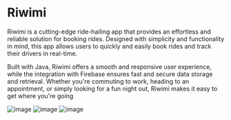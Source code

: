 # Riwimi

  Riwimi is a cutting-edge ride-hailing app that provides an effortless and reliable solution for booking rides. Designed with simplicity and functionality in mind, this   app allows users to quickly and easily book rides and track their drivers in real-time.

  Built with Java, Riwimi offers a smooth and responsive user experience, while the integration with Firebase ensures fast and secure data storage and retrieval. Whether   you're commuting to work, heading to an appointment, or simply looking for a fun night out, Riwimi makes it easy to get where you're going
  
  
![image](https://user-images.githubusercontent.com/50377507/216802225-a0f4f20b-55aa-4e31-ac4d-707d3b28a626.png)
![image](https://user-images.githubusercontent.com/50377507/216802251-255edd15-bedf-43b6-a7fa-14bceaf43869.png)
![image](https://user-images.githubusercontent.com/50377507/216802257-9afc86ce-3a5e-4346-88d2-e939e1afc078.png)
